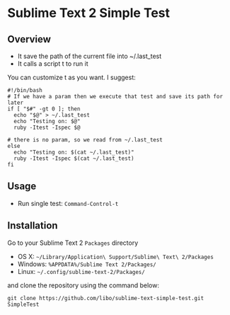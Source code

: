 Sublime Text 2 Simple Test
==========================

Overview
--------
  - It save the path of the current file into ~/.last_test
  - It calls a script t to run it

You can customize t as you want.
I suggest:

```shell
#!/bin/bash
# If we have a param then we execute that test and save its path for later
if [ "$#" -gt 0 ]; then
  echo "$@" > ~/.last_test
  echo "Testing on: $@"
  ruby -Itest -Ispec $@

# there is no param, so we read from ~/.last_test
else
  echo "Testing on: $(cat ~/.last_test)"
  ruby -Itest -Ispec $(cat ~/.last_test)
fi

```

Usage
-----

 - Run single test: `Command-Control-t`

Installation
------------

Go to your Sublime Text 2 `Packages` directory

 - OS X: `~/Library/Application\ Support/Sublime\ Text\ 2/Packages`
 - Windows: `%APPDATA%/Sublime Text 2/Packages/`
 - Linux: `~/.config/sublime-text-2/Packages/`

and clone the repository using the command below:

``` shell
git clone https://github.com/libo/sublime-text-simple-test.git SimpleTest
```
